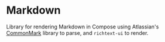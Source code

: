# Markdown

Library for rendering Markdown in Compose using Atlassian's [CommonMark](https://github.com/atlassian/commonmark-java)
library to parse, and `richtext-ui` to render.
